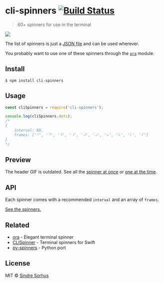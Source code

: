# cli-spinners [![Build Status](https://travis-ci.org/sindresorhus/cli-spinners.svg?branch=master)](https://travis-ci.org/sindresorhus/cli-spinners)

> 60+ spinners for use in the terminal

![](screenshot.gif)

The list of spinners is just a [JSON file](spinners.json) and can be used wherever.

You probably want to use one of these spinners through the [`ora`](https://github.com/sindresorhus/ora) module.


## Install

```
$ npm install cli-spinners
```


## Usage

```js
const cliSpinners = require('cli-spinners');

console.log(cliSpinners.dots);
/*
{
	interval: 80,
	frames: ['⠋', '⠙', '⠹', '⠸', '⠼', '⠴', '⠦', '⠧', '⠇', '⠏']
}
*/
```


## Preview

The header GIF is outdated. See all the [spinner at once](http://jsfiddle.net/sindresorhus/2eLtsbey/embedded/result/) or [one at the time](https://asciinema.org/a/95348?size=big).


## API

Each spinner comes with a recommended `interval` and an array of `frames`.

[See the spinners.](spinners.json)


## Related

- [ora](https://github.com/sindresorhus/ora) - Elegant terminal spinner
- [CLISpinner](https://github.com/kiliankoe/CLISpinner) - Terminal spinners for Swift
- [py-spinners](https://github.com/ManrajGrover/py-spinners) - Python port


## License

MIT © [Sindre Sorhus](https://sindresorhus.com)

